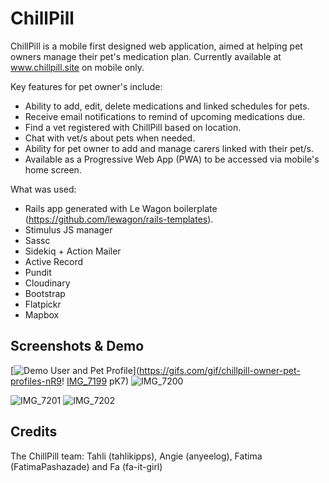 # ChillPill

ChillPill is a mobile first designed web application, aimed at helping pet owners manage their pet's medication plan. Currently available at www.chillpill.site on mobile only.

Key features for pet owner's include:
- Ability to add, edit, delete medications and linked schedules for pets.
- Receive email notifications to remind of upcoming medications due.
- Find a vet registered with ChillPill based on location.
- Chat with vet/s about pets when needed.
- Ability for pet owner to add and manage carers linked with their pet/s.
- Available as a Progressive Web App (PWA) to be accessed via mobile's home screen.

What was used:
- Rails app generated with Le Wagon boilerplate (https://github.com/lewagon/rails-templates).
- Stimulus JS manager
- Sassc 
- Sidekiq + Action Mailer 
- Active Record
- Pundit
- Cloudinary
- Bootstrap
- Flatpickr
- Mapbox

## Screenshots & Demo

[![Demo User and Pet Profile](https://gifs.com/gif/chillpill-owner-pet-profiles-nR9pK7)](https://gifs.com/gif/chillpill-owner-pet-profiles-nR9!
[IMG_7199](https://user-images.githubusercontent.com/122308794/233321744-d61b2ff3-7972-417b-8500-9b89f1d37d84.PNG)
pK7)
![IMG_7200](https://user-images.githubusercontent.com/122308794/233321788-8b71092b-caac-484c-a2ec-d045b1dfa645.PNG)

![IMG_7201](https://user-images.githubusercontent.com/122308794/233321816-c3f35ecf-de66-4659-9d3c-ec848d1dc86c.PNG)
![IMG_7202](https://user-images.githubusercontent.com/122308794/233321840-8f35070f-43fd-44a0-93ab-1e8d1659f284.PNG)

## Credits
The ChillPill team: Tahli (tahlikipps), Angie (anyeelog), Fatima (FatimaPashazade) and Fa (fa-it-girl)

